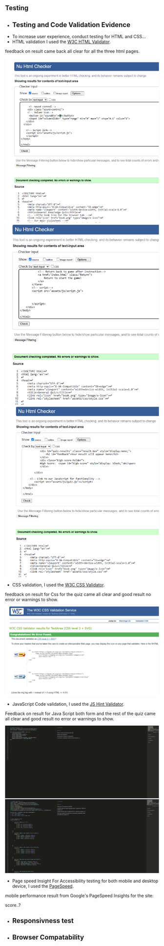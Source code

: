 ## Testing

- ## Testing and Code Validation Evidence
 - To increase user experience, conduct testing for HTML and CSS...
  - HTML validation I used the [W3C HTML Validator](https://validator.w3.org/).

   feedback on result came back all clear for all the three html pages.

   <div align="center">
  <img src="assets\readme-images\html-validation-homepage.png" style="background-color: white" alt="html validation for Home page">
</div>

<div align="center">
  <img src="assets\readme-images\html-validation-instructions.png" style="background-color: white" alt="html validation for Instruction page">
</div>

<div align="center">
  <img src="assets\readme-images\html-validation-quiz.png" style="background-color: white" alt="html validation for quiz page">
</div>

  - CSS validation, I used the [W3C CSS Validator](https://jigsaw.w3.org/css-validator/).

   feedback on result for Css for the quiz came all clear and good result no error or warnings to show. 

<div align="center">
  <img src="assets\readme-images\css-validation.png" style="background-color: white" alt="css validation for the quiz">
</div>


- JavaScript Code validation, I used the [JS Hint Validator](https://jshint.com/).

Feedback on result for Java Script both form and the rest of the quiz came all clear and good result no error or warnings to show.

<div align="center">
  <img src="assets\readme-images\javascript-validation-form.png" style="background-color: black" alt="Java Script validation for the quiz form">
</div>

<div align="center">
  <img src="assets\readme-images\javaScript-validation-quiz.png" style="background-color: black" alt="Java Script validation for the quiz form">
</div>


  - Page speed Insight
  For Accessibility testing for both mobile and desktop device, I used the [PageSpeed](https://pagespeed.web.dev/).

  mobile performance result from Google's PageSpeed Insights for the site:

  score..?

- ## Responsivness test

- ## Browser Compatability







